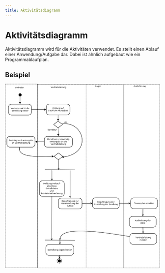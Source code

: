 ```yaml
---
title: Aktivitätsdiagramm
---
```


# Aktivitätsdiagramm

Aktivitätsdiagramm wird für die Aktivitäten verwendet. Es stellt einen Ablauf einer Anwendung/Aufgabe dar. Dabei ist ähnlich aufgebaut wie ein Programmablaufplan.

## Beispiel

![aktivitätsdiagramm-beispiel.png](./aktivitaetsdiagramm-beispiel.png)
